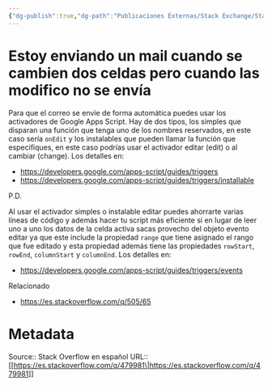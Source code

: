 ```yaml
---
{"dg-publish":true,"dg-path":"Publicaciones Externas/Stack Exchange/Stack Overflow en español/es.stackoverflow.com-479981.md","permalink":"/publicaciones-externas/stack-exchange/stack-overflow-en-espanol/es-stackoverflow-com-479981/","title":"Estoy enviando un mail cuando se cambien dos celdas pero cuando las modifico no se envía","hide":true,"noteIcon":"default","created":"2024-04-03T12:49:10.627-06:00","updated":"2024-04-05T16:43:57.501-06:00"}
---
```


# Estoy enviando un mail cuando se cambien dos celdas pero cuando las modifico no se envía

Para que el correo se envíe de forma automática puedes usar los activadores de Google Apps Script. Hay de dos tipos, los simples que disparan una función que tenga uno de los nombres reservados, en este caso sería `onEdit` y los instalables que pueden llamar la función que especifiques, en este caso podrías usar el activador  editar (edit) o al cambiar (change). Los detalles en:

- https://developers.google.com/apps-script/guides/triggers
- https://developers.google.com/apps-script/guides/triggers/installable


P.D.

Al usar el activador simples o instalable editar puedes ahorrarte varias líneas de código y además hacer tu script más eficiente si en lugar de leer uno a uno los datos de la celda activa sacas provecho del objeto evento editar ya que este include la propiedad `range` que tiene asignado el rango que fue editado y esta propiedad además tiene las propiedades `rowStart`, `rowEnd`, `columnStart` y `columnEnd`. Los detalles en:

- https://developers.google.com/apps-script/guides/triggers/events

Relacionado

- https://es.stackoverflow.com/q/505/65

# Metadata
Source:: Stack Overflow en español
URL:: [[https://es.stackoverflow.com/q/479981\|https://es.stackoverflow.com/q/479981]]

